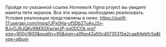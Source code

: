 Пройдя по указанной ссылке Homework figma project вы увидите макеты пяти экранов. Все эти экраны необходимо реализовать. Условия реализации представлены в ниже. 
https://sun9-17.userapi.com/impg/UPx0Ha-uf5DbZ7uAxJ2y-BJyOJ9JQKy9lM3GXw/wUP-sg0DCOk.jpg?size=900x1600&quality=95&sign=a0fee42a50cd0735315e2caa64ebfc5a&type=album
